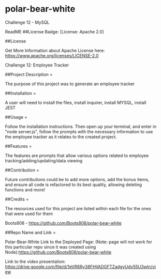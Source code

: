 # polar-bear-white

Challenge 12 - MySQL

ReadME
##License Badge: [License: Apache 2.0]

##License

Get More Information about Apache License here: https://www.apache.org/licenses/LICENSE-2.0

Challenge 12: Employee Tracker

##Project Description =

The purpose of this project was to generate an employee tracker

##Installation =

A user will need to install the files, install inquirer, install MYSQL, install JEST

##Usage =

Follow the installation instructions. Then open up your terminal, and enter in "node server.js", follow the prompts with the necessary information to use the employee tracker as it relates to the created project.

##Features =

The features are prompts that allow various options related to employee tracking/adding/updating/data viewing

##Contribution =

Future contributions could be to add more options, add the bonus items, and ensure all code is refactored to its best quality, allowing deleting functions and more!

##Credits =

The resources used for this project are listed within each file for the ones that were used for them

Boots808 - https://github.com/Boots808/polar-bear-white

##Repo Name and Link =

Polar-Bear-White Link to the Deployed Page: (Note: page will not work for this particular repo since it was created using Node):https://github.com/Boots808/polar-bear-white

Link to the video presentation: https://drive.google.com/file/d/1eVR8Ry38FHjlADGFTZadgyUdv55U3wIn/view
